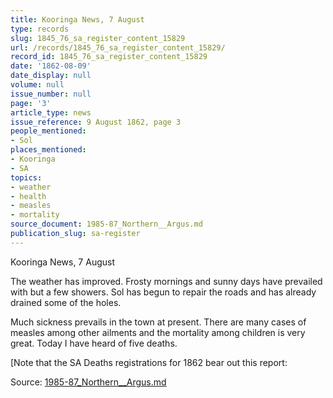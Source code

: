 ```yaml
---
title: Kooringa News, 7 August
type: records
slug: 1845_76_sa_register_content_15829
url: /records/1845_76_sa_register_content_15829/
record_id: 1845_76_sa_register_content_15829
date: '1862-08-09'
date_display: null
volume: null
issue_number: null
page: '3'
article_type: news
issue_reference: 9 August 1862, page 3
people_mentioned:
- Sol
places_mentioned:
- Kooringa
- SA
topics:
- weather
- health
- measles
- mortality
source_document: 1985-87_Northern__Argus.md
publication_slug: sa-register
---
```


Kooringa News, 7 August

The weather has improved.  Frosty mornings and sunny days have prevailed with but a few showers.  Sol has begun to repair the roads and has already drained some of the holes.

Much sickness prevails in the town at present.  There are many cases of measles among other ailments and the mortality among children is very great.  Today I have heard of five deaths.

[Note that the SA Deaths registrations for 1862 bear out this report:


Source: [1985-87_Northern__Argus.md](/downloads/markdown/1985-87_Northern__Argus.md)

